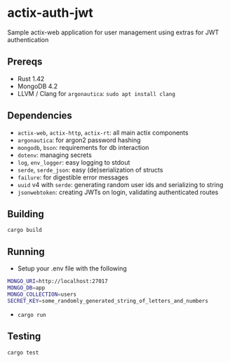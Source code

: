 # actix-auth-jwt
Sample actix-web application for user management using extras for JWT authentication

## Prereqs

* Rust 1.42
* MongoDB 4.2
* LLVM / Clang for `argonautica`: `sudo apt install clang`

## Dependencies

* `actix-web`, `actix-http`, `actix-rt`: all main actix components
* `argonautica`: for argon2 password hashing
* `mongodb`, `bson`: requirements for db interaction
* `dotenv`: managing secrets
* `log`, `env_logger`: easy logging to stdout
* `serde`, `serde_json`: easy (de)serialization of structs
* `failure`: for digestible error messages
* `uuid` v4 with `serde`: generating random user ids and serializing to string
* `jsonwebtoken`: creating JWTs on login, validating authenticated routes

## Building

`cargo build`

## Running

* Setup your .env file with the following
```bash
MONGO_URI=http://localhost:27017
MONGO_DB=app
MONGO_COLLECTION=users
SECRET_KEY=some_randomly_generated_string_of_letters_and_numbers
```
* `cargo run` 

## Testing

`cargo test`
